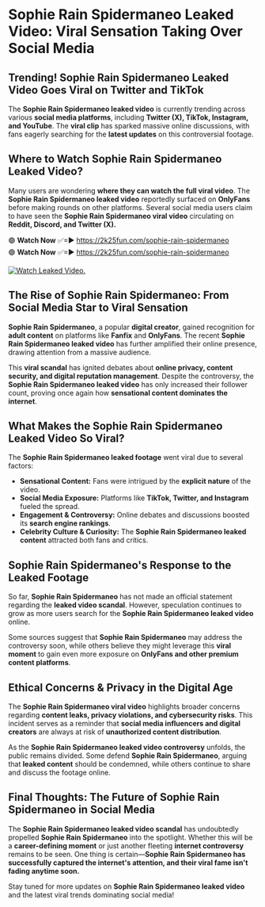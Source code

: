 # Sophie Rain Spidermaneo Leaked Video: Viral Sensation Taking Over Social Media

## **Trending! Sophie Rain Spidermaneo Leaked Video Goes Viral on Twitter and TikTok**
The **Sophie Rain Spidermaneo leaked video** is currently trending across various **social media platforms**, including **Twitter (X), TikTok, Instagram, and YouTube**. The **viral clip** has sparked massive online discussions, with fans eagerly searching for the **latest updates** on this controversial footage.

## **Where to Watch Sophie Rain Spidermaneo Leaked Video?**
Many users are wondering **where they can watch the full viral video**. The **Sophie Rain Spidermaneo leaked video** reportedly surfaced on **OnlyFans** before making rounds on other platforms. Several social media users claim to have seen the **Sophie Rain Spidermaneo viral video** circulating on **Reddit, Discord, and Twitter (X).**

🟢 **Watch Now** ✅=► https://2k25fun.com/sophie-rain-spidermaneo  
🟢 **Watch Now** ✅=► https://2k25fun.com/sophie-rain-spidermaneo  

[![Watch Leaked Video.](https://miro.medium.com/v2/resize:fit:828/format:webp/1*cilzJN44JGOrTw9NJCrNHA.gif "Watch Leaked Video")](https://2k25fun.com/sophie-rain-spidermaneo)

## **The Rise of Sophie Rain Spidermaneo: From Social Media Star to Viral Sensation**
**Sophie Rain Spidermaneo**, a popular **digital creator**, gained recognition for **adult content** on platforms like **Fanfix** and **OnlyFans**. The recent **Sophie Rain Spidermaneo leaked video** has further amplified their online presence, drawing attention from a massive audience.

This **viral scandal** has ignited debates about **online privacy, content security, and digital reputation management**. Despite the controversy, the **Sophie Rain Spidermaneo leaked video** has only increased their follower count, proving once again how **sensational content dominates the internet**.

## **What Makes the Sophie Rain Spidermaneo Leaked Video So Viral?**
The **Sophie Rain Spidermaneo leaked footage** went viral due to several factors:
- **Sensational Content:** Fans were intrigued by the **explicit nature** of the video.
- **Social Media Exposure:** Platforms like **TikTok, Twitter, and Instagram** fueled the spread.
- **Engagement & Controversy:** Online debates and discussions boosted its **search engine rankings**.
- **Celebrity Culture & Curiosity:** The **Sophie Rain Spidermaneo leaked content** attracted both fans and critics.

## **Sophie Rain Spidermaneo's Response to the Leaked Footage**
So far, **Sophie Rain Spidermaneo** has not made an official statement regarding the **leaked video scandal**. However, speculation continues to grow as more users search for the **Sophie Rain Spidermaneo leaked video** online.

Some sources suggest that **Sophie Rain Spidermaneo** may address the controversy soon, while others believe they might leverage this **viral moment** to gain even more exposure on **OnlyFans and other premium content platforms**.

## **Ethical Concerns & Privacy in the Digital Age**
The **Sophie Rain Spidermaneo viral video** highlights broader concerns regarding **content leaks, privacy violations, and cybersecurity risks**. This incident serves as a reminder that **social media influencers and digital creators** are always at risk of **unauthorized content distribution**.

As the **Sophie Rain Spidermaneo leaked video controversy** unfolds, the public remains divided. Some defend **Sophie Rain Spidermaneo**, arguing that **leaked content** should be condemned, while others continue to share and discuss the footage online.

## **Final Thoughts: The Future of Sophie Rain Spidermaneo in Social Media**
The **Sophie Rain Spidermaneo leaked video scandal** has undoubtedly propelled **Sophie Rain Spidermaneo** into the spotlight. Whether this will be a **career-defining moment** or just another fleeting **internet controversy** remains to be seen. One thing is certain—**Sophie Rain Spidermaneo has successfully captured the internet's attention, and their viral fame isn't fading anytime soon.**

Stay tuned for more updates on **Sophie Rain Spidermaneo leaked video** and the latest viral trends dominating social media!